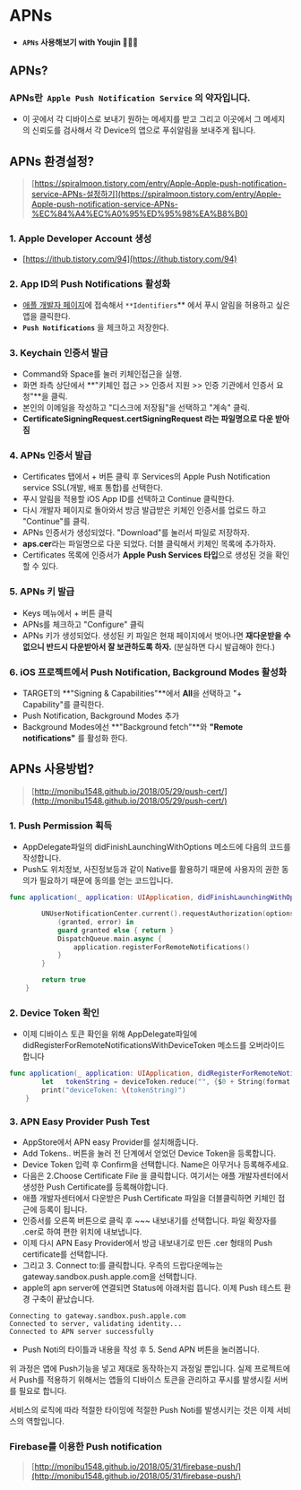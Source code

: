 # **APNs**

- #### ```APNs``` 사용해보기 with Youjin 👩🏻‍💻

## APNs?

### **APNs**란  `Apple Push Notification Service` 의 약자입니다.

- 이 곳에서 각 디바이스로 보내기 원하는 메세지를 받고 그리고 이곳에서 그 메세지의 신뢰도를 검사해서 각 Device의 앱으로 푸쉬알림을 보내주게 됩니다.

## APNs 환경설정?

> [https://spiralmoon.tistory.com/entry/Apple-Apple-push-notification-service-APNs-설정하기](https://spiralmoon.tistory.com/entry/Apple-Apple-push-notification-service-APNs-%EC%84%A4%EC%A0%95%ED%95%98%EA%B8%B0)


### 1. Apple Developer Account 생성

- [https://ithub.tistory.com/94](https://ithub.tistory.com/94)

### 2. App ID의 Push Notifications 활성화

- [애플 개발자 페이지](https://developer.apple.com/account/resources/identifiers/list)에 접속해서 `**Identifiers`** 에서 푸시 알림을 허용하고 싶은 앱을 클릭한다.
- **`Push Notifications`** 을 체크하고 저장한다.

### 3.  Keychain 인증서 발급

- Command와 Space를 눌러 키체인접근을 실행.
- 화면 좌측 상단에서 **"키체인 접근 >> 인증서 지원 >> 인증 기관에서 인증서 요청"**을 클릭.
- 본인의 이메일을 작성하고 "디스크에 저장됨"을 선택하고 "계속" 클릭.
- **CertificateSigningRequest.certSigningRequest 라는 파일명으로 다운 받아짐**

### 4. APNs 인증서 발급

- Certificates 탭에서 + 버튼 클릭 후 Services의 Apple Push Notification service SSL(개발, 배포 통합)를 선택한다.
- 푸시 알림을 적용할 iOS App ID를 선택하고 Continue 클릭한다.
- 다시 개발자 페이지로 돌아와서 방금 발급받은 키체인 인증서를 업로드 하고 "Continue"를 클릭.
- APNs 인증서가 생성되었다. "Download"를 눌러서 파일로 저장하자.
- **aps.cer**라는 파일명으로 다운 되었다. 더블 클릭해서 키체인 목록에 추가하자.
- Certificates 목록에 인증서가 **Apple Push Services 타입**으로 생성된 것을 확인할 수 있다.

### 5. APNs 키 발급

- Keys 메뉴에서 + 버튼 클릭
- APNs를 체크하고 "Configure" 클릭
- APNs 키가 생성되었다. 생성된 키 파일은 현재 페이지에서 벗어나면 **재다운받을 수 없으니 반드시 다운받아서 잘 보관하도록 하자.** (분실하면 다시 발급해야 한다.)

### 6. iOS 프로젝트에서 Push Notification, Background Modes 활성화

- TARGET의 **"Signing & Capabilities"**에서 **All**을 선택하고 "+ Capability"를 클릭한다.
- Push Notification, Background Modes 추가
- Background Modes에선 **"Background fetch"**와 **"Remote notifications"** 를 활성화 한다.

## APNs 사용방법?

> [http://monibu1548.github.io/2018/05/29/push-cert/](http://monibu1548.github.io/2018/05/29/push-cert/)


### 1. Push Permission 획득

- AppDelegate파일의 didFinishLaunchingWithOptions 메소드에 다음의 코드를 작성합니다.
- Push도 위치정보, 사진정보등과 같이 Native를 활용하기 때문에 사용자의 권한 동의가 필요하기 때문에 동의를 얻는 코드입니다.

```swift
func application(_ application: UIApplication, didFinishLaunchingWithOptions launchOptions: [UIApplicationLaunchOptionsKey: Any]?) -> Bool {

        UNUserNotificationCenter.current().requestAuthorization(options: [.alert, .sound, .badge]) {
            (granted, error) in
            guard granted else { return }
            DispatchQueue.main.async {
                application.registerForRemoteNotifications()
            }
        }

        return true
    }
```

### 2. Device Token 확인

- 이제 디바이스 토큰 확인을 위해 AppDelegate파일에 didRegisterForRemoteNotificationsWithDeviceToken 메소드를 오버라이드 합니다

```swift
func application(_ application: UIApplication, didRegisterForRemoteNotificationsWithDeviceToken deviceToken: Data) {
        let   tokenString = deviceToken.reduce("", {$0 + String(format: "%02X", $1)})
        print("deviceToken: \(tokenString)")
    }
```

### 3. APN Easy Provider Push Test

- AppStore에서 APN easy Provider를 설치해줍니다.
- Add Tokens.. 버튼을 눌러 전 단계에서 얻었던 Device Token을 등록합니다.
- Device Token 입력 후 Confirm을 선택합니다. Name은 아무거나 등록해주세요.
- 다음은 2.Choose Certificate File 을 클릭합니다. 여기서는 애플 개발자센터에서 생성한 Push Certificate를 등록해야합니다.
- 애플 개발자센터에서 다운받은 Push Certificate 파일을 더블클릭하면 키체인 접근에 등록이 됩니다.
- 인증서를 오른쪽 버튼으로 클릭 후 ~~~ 내보내기를 선택합니다. 파일 확장자를 .cer로 하여 편한 위치에 내보냅니다.
- 이제 다시 APN Easy Provider에서 방금 내보내기로 만든 .cer 형태의 Push certificate를 선택합니다.
- 그리고 3. Connect to:를 클릭합니다. 우측의 드랍다운메뉴는 gateway.sandbox.push.apple.com을 선택합니다.
- apple의 apn server에 연결되면 Status에 아래처럼 뜹니다. 이제 Push 테스트 환경 구축이 끝났습니다.

```
Connecting to gateway.sandbox.push.apple.com
Connected to server, validating identity...
Connected to APN server successfully

```

- Push Noti의 타이틀과 내용을 작성 후 5. Send APN 버튼을 눌러봅니다.

위 과정은 앱에 Push기능을 넣고 제대로 동작하는지 과정일 뿐입니다.
실제 프로젝트에서 Push를 적용하기 위해서는 앱들의 디바이스 토큰을 관리하고 푸시를 발생시킬 서버를 필요로 합니다.

서비스의 로직에 따라 적절한 타이밍에 적절한 Push Noti를 발생시키는 것은 이제 서비스의 역할입니다.

### Firebase를 이용한 Push notification

> [http://monibu1548.github.io/2018/05/31/firebase-push/](http://monibu1548.github.io/2018/05/31/firebase-push/)
